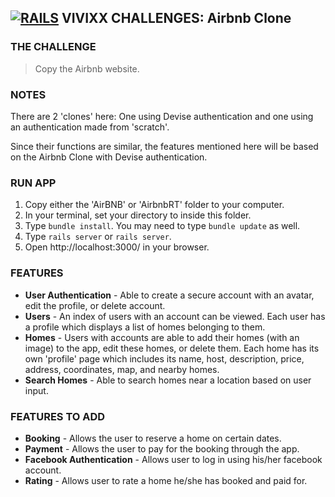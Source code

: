 ## **[![RAILS](https://user-images.githubusercontent.com/29721601/30682137-e2e0413e-9eda-11e7-9df1-6a21225f2c10.png "Rails")](http://rubyonrails.org/) VIVIXX CHALLENGES: Airbnb Clone**

### THE CHALLENGE
> Copy the Airbnb website.

### NOTES
There are 2 'clones' here: One using Devise authentication and one using an authentication made from 'scratch'.

Since their functions are similar, the features mentioned here will be based on the Airbnb Clone with Devise authentication.

### RUN APP
1. Copy either the 'AirBNB' or 'AirbnbRT' folder to your computer.
2. In your terminal, set your directory to inside this folder.
3. Type `bundle install`. You may need to type `bundle update` as well.
4. Type `rails server` or `rails server`.
5. Open http://localhost:3000/ in your browser.

### FEATURES
- **User Authentication** - Able to create a secure account with an avatar, edit the profile, or delete account.
- **Users** - An index of users with an account can be viewed. Each user has a profile which displays a list of homes belonging to them.
- **Homes** - Users with accounts are able to add their homes (with an image) to the app, edit these homes, or delete them. Each home has its own 'profile' page which includes its name, host, description, price, address, coordinates, map, and nearby homes.
- **Search Homes** - Able to search homes near a location based on user input.

### FEATURES TO ADD
- **Booking** - Allows the user to reserve a home on certain dates.
- **Payment** - Allows the user to pay for the booking through the app.
- **Facebook Authentication** - Allows user to log in using his/her facebook account.
- **Rating** - Allows user to rate a home he/she has booked and paid for.

